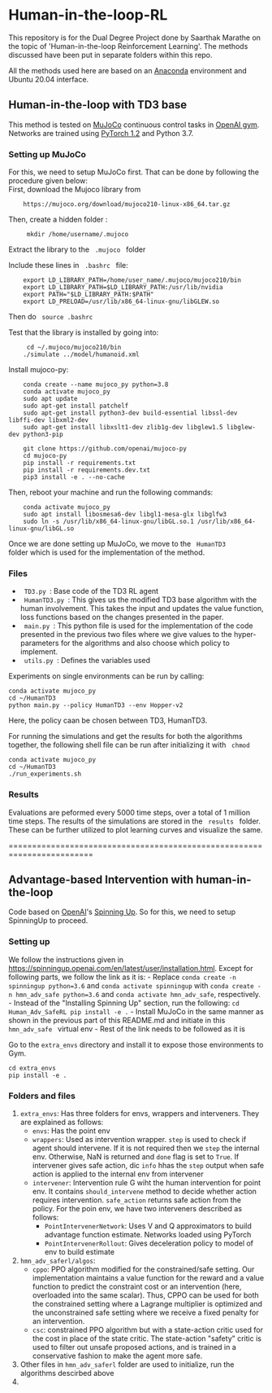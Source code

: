 # Human-in-the-loop-RL
This repository is for the Dual Degree Project done by Saarthak Marathe on the topic of 'Human-in-the-loop Reinforcement Learning'.
The methods discussed have been put in separate folders within this repo. 

All the methods used here are based on an [Anaconda](https://docs.anaconda.com/anaconda/install/linux/) environment and Ubuntu 20.04 interface.

## Human-in-the-loop with TD3 base

This method is tested on [MuJoCo](http://www.mujoco.org/) continuous control tasks in [OpenAI gym](https://github.com/openai/gym). 
Networks are trained using [PyTorch 1.2](https://github.com/pytorch/pytorch) and Python 3.7. 

### Setting up MuJoCo

For this, we need to setup MuJoCo first. That can be done by following the procedure given below: <br>
First, download the Mujoco library from 
```
    https://mujoco.org/download/mujoco210-linux-x86_64.tar.gz
```
Then, create a hidden folder :
```
     mkdir /home/username/.mujoco
```
Extract the library to the <code> .mujoco </code> folder

Include these lines in <code> .bashrc </code> file:
```
    export LD_LIBRARY_PATH=/home/user_name/.mujoco/mujoco210/bin
    export LD_LIBRARY_PATH=$LD_LIBRARY_PATH:/usr/lib/nvidia
    export PATH="$LD_LIBRARY_PATH:$PATH"
    export LD_PRELOAD=/usr/lib/x86_64-linux-gnu/libGLEW.so
```

Then do <code> source .bashrc </code>

Test that the library is installed by going into:
```
     cd ~/.mujoco/mujoco210/bin
    ./simulate ../model/humanoid.xml
```

Install mujoco-py:
```
    conda create --name mujoco_py python=3.8
    conda activate mujoco_py
    sudo apt update
    sudo apt-get install patchelf
    sudo apt-get install python3-dev build-essential libssl-dev libffi-dev libxml2-dev  
    sudo apt-get install libxslt1-dev zlib1g-dev libglew1.5 libglew-dev python3-pip
```

```
    git clone https://github.com/openai/mujoco-py
    cd mujoco-py
    pip install -r requirements.txt
    pip install -r requirements.dev.txt
    pip3 install -e . --no-cache
```

Then, reboot your machine and run the following commands:
```
    conda activate mujoco_py
    sudo apt install libosmesa6-dev libgl1-mesa-glx libglfw3
    sudo ln -s /usr/lib/x86_64-linux-gnu/libGL.so.1 /usr/lib/x86_64-linux-gnu/libGL.so
```

Once we are done setting up MuJoCo, we move to the <code> HumanTD3 </code> folder which is used for the implementation of the method.

### Files

- <code> TD3.py </code>: Base code of the TD3 RL agent <br>
- <code> HumanTD3.py </code>: This gives us the modified TD3 base algorithm with the human involvement. This takes the input and updates the value function, loss functions based on the changes presented in the paper. <br>
- <code> main.py </code>: This python file is used for the implementation of the code presented in the previous two files where we give values to the hyper-parameters for the algorithms and also choose which policy to implement. <br>
- <code> utils.py </code>: Defines the variables used

Experiments on single environments can be run by calling:
```
conda activate mujoco_py
cd ~/HumanTD3
python main.py --policy HumanTD3 --env Hopper-v2
```
Here, the policy caan be chosen between TD3, HumanTD3.

For running the simulations and get the results for both the algorithms together, the following shell file can be run after initializing it with <code> chmod </code>
```
conda activate mujoco_py
cd ~/HumanTD3
./run_experiments.sh
```

### Results

Evaluations are peformed every 5000 time steps, over a total of 1 million time steps. The results of the simulations are stored in the <code> results </code> folder. These can be further  utilized to plot learning curves and visualize the same.

========================================================================

## Advantage-based Intervention with human-in-the-loop 

Code based on [OpenAI](https://github.com/openai/)'s [Spinning Up](https://spinningup.openai.com). So for this, we need to setup SpinningUp to proceed.

### Setting up

We follow the instructions given in https://spinningup.openai.com/en/latest/user/installation.html. Except for following parts, we follow the link as it is:
	- Replace `conda create -n spinningup python=3.6` and `conda activate spinningup` with `conda create -n hmn_adv_safe python=3.6` and `conda activate hmn_adv_safe`, respectively.
	- Instead of the "Installing Spinning Up" section, run the following:
    ```
    cd Human_Adv_SafeRL
    pip install -e .
    ```
	- Install MuJoCo in the same manner as shown in the previous part of this README.md and initiate in this <code> hmn_adv_safe </code> virtual env
	- Rest of the link needs to be followed as it is


Go to the `extra_envs` directory and install it to expose those environments to Gym.
```
cd extra_envs
pip install -e .
```

### Folders and files

1. `extra_envs`: Has three folders for envs, wrappers and interveners. They are explained as follows:
	- `envs`: Has the point env
	- `wrappers`: Used as intervention wrapper. `step` is used to check if agent should intervene. If it is not required then we `step` the internal env. Otherwise, NaN is returned and `done` flag is set to `True`. If intervener gives safe action, dic `info` hhas the `step` output when safe action is applied to the internal env from intervener
	- `intervener`: Intervention rule G wiht the human intervention for point env. It contains `should_intervene` method to decide whether action requires intervention. `safe_action` returns safe action from the policy. For the poin env, we have two interveners described as follows:
		- `PointIntervenerNetwork`: Uses V and Q approximators to build advantage function estimate. Networks loaded using PyTorch
		- `PointIntervenerRollout`: Gives deceleration policy to model of env to build estimate
2. `hmn_adv_saferl/algos`:
	- `cppo`: PPO algorithm modified for the constrained/safe setting. Our implementation maintains a value function for the reward and a value function to predict the constraint cost or an intervention (here, overloaded into the same scalar). Thus, CPPO can be used for both the constrained setting where a Lagrange multiplier is optimized and the unconstrained safe setting where we receive a fixed penalty for an intervention.
	- `csc`: constrained PPO algorithm but with a state-action critic used for the cost in place of the state critic. The state-action "safety" critic is used to filter out unsafe proposed actions, and is trained in a conservative fashion to make the agent more safe.
3. Other files in `hmn_adv_saferl` folder are used to initialize, run the algorithms descirbed above
4. 


